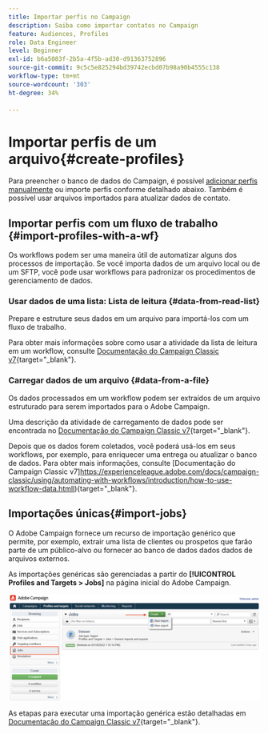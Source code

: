 ```yaml
---
title: Importar perfis no Campaign
description: Saiba como importar contatos no Campaign
feature: Audiences, Profiles
role: Data Engineer
level: Beginner
exl-id: b6a5083f-2b5a-4f5b-ad30-d91363752896
source-git-commit: 9c5c5e825294bd39742ecbd07b98a90b4555c138
workflow-type: tm+mt
source-wordcount: '303'
ht-degree: 34%

---
```


# Importar perfis de um arquivo{#create-profiles}

Para preencher o banco de dados do Campaign, é possível [adicionar perfis manualmente](create-profiles.md) ou importe perfis conforme detalhado abaixo. Também é possível usar arquivos importados para atualizar dados de contato.

## Importar perfis com um fluxo de trabalho {#import-profiles-with-a-wf}

Os workflows podem ser uma maneira útil de automatizar alguns dos processos de importação. Se você importa dados de um arquivo local ou de um SFTP, você pode usar workflows para padronizar os procedimentos de gerenciamento de dados.

### Usar dados de uma lista: Lista de leitura {#data-from-read-list}

Prepare e estruture seus dados em um arquivo para importá-los com um fluxo de trabalho.

Para obter mais informações sobre como usar a atividade da lista de leitura em um workflow, consulte [Documentação do Campaign Classic v7](https://experienceleague.adobe.com/docs/campaign-classic/using/automating-with-workflows/targeting-activities/read-list.html){target=&quot;_blank&quot;}.

### Carregar dados de um arquivo {#data-from-a-file}

Os dados processados em um workflow podem ser extraídos de um arquivo estruturado para serem importados para o Adobe Campaign.

Uma descrição da atividade de carregamento de dados pode ser encontrada no [Documentação do Campaign Classic v7](https://experienceleague.adobe.com/docs/campaign-classic/using/automating-with-workflows/action-activities/data-loading--file-.html){target=&quot;_blank&quot;}.

Depois que os dados forem coletados, você poderá usá-los em seus workflows, por exemplo, para enriquecer uma entrega ou atualizar o banco de dados. Para obter mais informações, consulte [Documentação do Campaign Classic v7]https://experienceleague.adobe.com/docs/campaign-classic/using/automating-with-workflows/introduction/how-to-use-workflow-data.htmll){target=&quot;_blank&quot;}.

## Importações únicas{#import-jobs}

O Adobe Campaign fornece um recurso de importação genérico que permite, por exemplo, extrair uma lista de clientes ou prospetos que farão parte de um público-alvo ou fornecer ao banco de dados dados dados de arquivos externos.

As importações genéricas são gerenciadas a partir do **[!UICONTROL Profiles and Targets > Jobs]** na página inicial do Adobe Campaign.

![](assets/new-import-job.png)

As etapas para executar uma importação genérica estão detalhadas em [Documentação do Campaign Classic v7](https://experienceleague.adobe.com/docs/campaign-classic/using/getting-started/importing-and-exporting-data/generic-imports-exports/about-generic-imports-exports.html?lang=pt-BR){target=&quot;_blank&quot;}.
